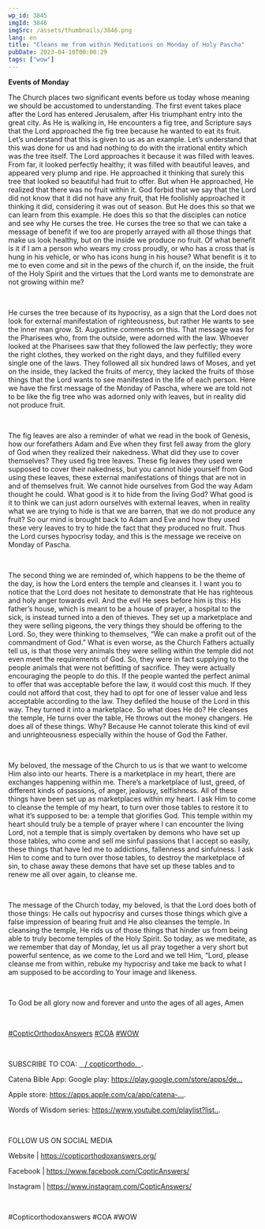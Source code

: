 ```yaml
---
wp_id: 3845
imgId: 3846
imgSrc: /assets/thumbnails/3846.png
lang: en
title: "Cleans me from within Meditations on Monday of Holy Pascha"
pubDate: 2023-04-10T00:08:29
tags: ["wow"]
---
```


<!-- page: 6 -->

<p><strong>Events of Monday</strong></p>
<p>The Church places two significant events before us today whose meaning we should be accustomed to understanding. The first event takes place after the Lord has entered Jerusalem, after His triumphant entry into the great city. As He is walking in, He encounters a fig tree, and Scripture says that the Lord approached the fig tree because he wanted to eat its fruit. Let’s understand that this is given to us as an example. Let’s understand that this was done for us and had nothing to do with the irrational entity which was the tree itself. The Lord approaches it because it was filled with leaves. From far, it looked perfectly healthy; it was filled with beautiful leaves, and appeared very plump and ripe. He approached it thinking that surely this tree that looked so beautiful had fruit to offer. But when He approached, He realized that there was no fruit within it. God forbid that we say that the Lord did not know that it did not have any fruit, that He foolishly approached it thinking it did, considering it was out of season. But He does this so that we can learn from this example. He does this so that the disciples can notice and see why He curses the tree. He curses the tree so that we can take a message of benefit if we too are properly arrayed with all those things that make us look healthy, but on the inside we produce no fruit. Of what benefit is it if I am a person who wears my cross proudly, or who has a cross that is hung in his vehicle, or who has icons hung in his house? What benefit is it to me to even come and sit in the pews of the church if, on the inside, the fruit of the Holy Spirit and the virtues that the Lord wants me to demonstrate are not growing within me?</p>
<p>&nbsp;</p>
<p>He curses the tree because of its hypocrisy, as a sign that the Lord does not look for external manifestation of righteousness, but rather He wants to see the inner man grow. St. Augustine comments on this. That message was for the Pharisees who, from the outside, were adorned with the law. Whoever looked at the Pharisees saw that they followed the law perfectly; they wore the right clothes, they worked on the right days, and they fulfilled every single one of the laws. They followed all six hundred laws of Moses, and yet on the inside, they lacked the fruits of mercy, they lacked the fruits of those things that the Lord wants to see manifested in the life of each person. Here we have the first message of the Monday of Pascha, where we are told not to be like the fig tree who was adorned only with leaves, but in reality did not produce fruit.</p>
<p>&nbsp;</p>
<p>The fig leaves are also a reminder of what we read in the book of Genesis, how our forefathers Adam and Eve when they first fell away from the glory of God when they realized their nakedness. What did they use to cover themselves? They used fig tree leaves. These fig leaves they used were supposed to cover their nakedness, but you cannot hide yourself from God using these leaves, these external manifestations of things that are not in and of themselves fruit. We cannot hide ourselves from God the way Adam thought he could. What good is it to hide from the living God? What good is it to think we can just adorn ourselves with external leaves, when in reality what we are trying to hide is that we are barren, that we do not produce any fruit? So our mind is brought back to Adam and Eve and how they used these very leaves to try to hide the fact that they produced no fruit. Thus the Lord curses hypocrisy today, and this is the message we receive on Monday of Pascha.</p>
<p>&nbsp;</p>
<p>The second thing we are reminded of, which happens to be the theme of the day, is how the Lord enters the temple and cleanses it. I want you to notice that the Lord does not hesitate to demonstrate that He has righteous and holy anger towards evil. And the evil He sees before him is this: His father’s house, which is meant to be a house of prayer, a hospital to the sick, is instead turned into a den of thieves. They set up a marketplace and they were selling pigeons, the very things they should be offering to the Lord. So, they were thinking to themselves, “We can make a profit out of the commandment of God.” What is even worse, as the Church Fathers actually tell us, is that those very animals they were selling within the temple did not even meet the requirements of God. So, they were in fact supplying to the people animals that were not befitting of sacrifice. They were actually encouraging the people to do this. If the people wanted the perfect animal to offer that was acceptable before the law, it would cost this much. If they could not afford that cost, they had to opt for one of lesser value and less acceptable according to the law. They defiled the house of the Lord in this way. They turned it into a marketplace. So what does He do? He cleanses the temple, He turns over the table, He throws out the money changers. He does all of these things. Why? Because He cannot tolerate this kind of evil and unrighteousness especially within the house of God the Father.</p>
<p>&nbsp;</p>
<p>My beloved, the message of the Church to us is that we want to welcome Him also into our hearts. There is a marketplace in my heart, there are exchanges happening within me. There’s a marketplace of lust, greed, of different kinds of passions, of anger, jealousy, selfishness. All of these things have been set up as marketplaces within my heart. I ask Him to come to cleanse the temple of my heart, to turn over those tables to restore it to what it’s supposed to be: a temple that glorifies God. This temple within my heart should truly be a temple of prayer where I can encounter the living Lord, not a temple that is simply overtaken by demons who have set up those tables, who come and sell me sinful passions that I accept so easily, these things that have led me to addictions, fallenness and sinfulness. I ask Him to come and to turn over those tables, to destroy the marketplace of sin, to chase away these demons that have set up these tables and to renew me all over again, to cleanse me.</p>
<p>&nbsp;</p>
<p>The message of the Church today, my beloved, is that the Lord does both of those things: He calls out hypocrisy and curses those things which give a false impression of bearing fruit and He also cleanses the temple. In cleansing the temple, He rids us of those things that hinder us from being able to truly become temples of the Holy Spirit. So today, as we meditate, as we remember that day of Monday, let us all pray together a very short but powerful sentence, as we come to the Lord and we tell Him, “Lord, please cleanse me from within, rebuke my hypocrisy and take me back to what I am supposed to be according to Your image and likeness.</p>
<p>&nbsp;</p>
<p>To God be all glory now and forever and unto the ages of all ages, Amen</p>
<p>&nbsp;</p>
<p><span class="yt-core-attributed-string--link-inherit-color"><a class="yt-core-attributed-string__link yt-core-attributed-string__link--display-type yt-core-attributed-string__link--call-to-action-color" tabindex="0" href="https://www.youtube.com/hashtag/copticorthodoxanswers" target="" rel="nofollow noopener">#CopticOrthodoxAnswers​</a></span> <span class="yt-core-attributed-string--link-inherit-color"><a class="yt-core-attributed-string__link yt-core-attributed-string__link--display-type yt-core-attributed-string__link--call-to-action-color" tabindex="0" href="https://www.youtube.com/hashtag/coa" target="" rel="nofollow noopener">#COA​</a></span> <span class="yt-core-attributed-string--link-inherit-color"><a class="yt-core-attributed-string__link yt-core-attributed-string__link--display-type yt-core-attributed-string__link--call-to-action-color" tabindex="0" href="https://www.youtube.com/hashtag/wow" target="" rel="nofollow noopener">#WOW​</a></span></p>
<p>&nbsp;</p>
<p>SUBSCRIBE TO COA: <span class="yt-core-attributed-string--link-inherit-color"><span class="yt-core-attributed-string--highlight-text-decorator"><a class="yt-core-attributed-string__link yt-core-attributed-string__link--display-type yt-core-attributed-string__link--call-to-action-color" tabindex="0" href="https://www.youtube.com/copticorthodo%E2%80%8B.." target="" rel="nofollow noopener">  <span class="yt-core-attributed-string--inline-flex-mod"><img decoding="async" class="yt-core-attributed-string__image-element yt-core-attributed-string__image-element--image-alignment-vertical-center yt-core-image yt-core-image--content-mode-scale-to-fill yt-core-image--loaded" src="https://www.gstatic.com/youtube/img/watch/yt_favicon.png" alt="" /></span> / copticorthodo​.  </a></span></span>.</p>
<p>Catena Bible App: Google play: <span class="yt-core-attributed-string--link-inherit-color"><a class="yt-core-attributed-string__link yt-core-attributed-string__link--display-type yt-core-attributed-string__link--call-to-action-color" tabindex="0" href="https://www.youtube.com/redirect?event=video_description&amp;redir_token=QUFFLUhqbHFlTFRtMmdkSXptWDVEXzlQZW1RRUk0MkVEZ3xBQ3Jtc0tuRTU0a1N0Y1FvUm5wVmpQeFRmUTBCOUd5Z3N4c2FOQW92VWxWUUNRYnFYbEFEZlFPdlo2U2h2Q3hvdXVISXZmWnhSVmdLSFJqWWJEeXV2dm9CT2QyQXdTcTl3Y2lrb2hqUFExWVhZMm5LZVluRlh5Zw&amp;q=https%3A%2F%2Fplay.google.com%2Fstore%2Fapps%2Fde...%E2%80%8B&amp;v=GtUY90SVer0" target="_blank" rel="nofollow noopener">https://play.google.com/store/apps/de&#8230;</a></span></p>
<p>Apple store: <span class="yt-core-attributed-string--link-inherit-color"><a class="yt-core-attributed-string__link yt-core-attributed-string__link--display-type yt-core-attributed-string__link--call-to-action-color" tabindex="0" href="https://www.youtube.com/redirect?event=video_description&amp;redir_token=QUFFLUhqa1JMME9GM2NBaklwakloXzJDa2p4NTZMMDExZ3xBQ3Jtc0tsUkFrVXRZNUFBandpN1VYUWxvQklZakpkOXVvbFdxa2xIUHRlVkZkSGNnLWtkNFlZWVROaUhDRVV3OFJtZnkxeWtKVVMyVGxHaVgwOThWUW4taWxqMmtUSUIxcnFWd3VHbjAtQ1g4TENTc0NZT2Fubw&amp;q=https%3A%2F%2Fapps.apple.com%2Fca%2Fapp%2Fcatena-%E2%80%8B%E2%80%8B..&amp;v=GtUY90SVer0" target="_blank" rel="nofollow noopener">https://apps.apple.com/ca/app/catena-&#8230;</a></span>.</p>
<p>Words of Wisdom series: <span class="yt-core-attributed-string--link-inherit-color"><a class="yt-core-attributed-string__link yt-core-attributed-string__link--display-type yt-core-attributed-string__link--call-to-action-color" tabindex="0" href="https://www.youtube.com/playlist?list%E2%80%8B.." target="" rel="nofollow noopener">https://www.youtube.com/playlist?list​..</a></span>.</p>
<p>&nbsp;</p>
<p>FOLLOW US ON SOCIAL MEDIA</p>
<p>Website | <span class="yt-core-attributed-string--link-inherit-color"><a class="yt-core-attributed-string__link yt-core-attributed-string__link--display-type yt-core-attributed-string__link--call-to-action-color" tabindex="0" href="https://www.youtube.com/redirect?event=video_description&amp;redir_token=QUFFLUhqbW5JendQb0E1Z3h3T21ZWlRJbDgxc0w4T2RiZ3xBQ3Jtc0tuLUdpOHEybkRLcjZrNUFEVTk0aU53RUtpYzV1eXZlSUVWM1JRTXdJSF9QRVZwaHM3Rzl5YVF5NlJ2WDVKTnh0anJfWUUwV2c0VlZFNFdmREl6ajV3WkQwYXk3R0Zfbm1fSXZ3amp1Z3NSR19kcUFYQQ&amp;q=http%3A%2F%2Fcopticorthodoxanswers.org%2F%E2%80%8B&amp;v=GtUY90SVer0" target="_blank" rel="nofollow noopener">https://copticorthodoxanswers.org/​</a></span></p>
<p>Facebook | <span class="yt-core-attributed-string--link-inherit-color"><a class="yt-core-attributed-string__link yt-core-attributed-string__link--display-type yt-core-attributed-string__link--call-to-action-color" tabindex="0" href="https://www.youtube.com/redirect?event=video_description&amp;redir_token=QUFFLUhqbl9ranF5WHdsakpaVzBXS1YyMkZ5eFZ2eEpvQXxBQ3Jtc0tuU2pDaHpFY3NMUk56bXNENVhVZVlDa1V2bU5seG80M1BzbnctMms4bWFZWHc3MjlGWTlCOWhuVnJCM1E4dEZ3ekNEWkVWSHIzVXJYWk85YTVzN3VtWGpxcXJPZzBSY0ttc2xOWV9JT1dOVUFaSlM1Zw&amp;q=https%3A%2F%2Fwww.facebook.com%2FCopticAnswers%2F%E2%80%8B&amp;v=GtUY90SVer0" target="_blank" rel="nofollow noopener">https://www.facebook.com/CopticAnswers/​</a></span></p>
<p>Instagram | <span class="yt-core-attributed-string--link-inherit-color"><a class="yt-core-attributed-string__link yt-core-attributed-string__link--display-type yt-core-attributed-string__link--call-to-action-color" tabindex="0" href="https://www.youtube.com/redirect?event=video_description&amp;redir_token=QUFFLUhqbk1meGtzUDZzS3lmcVlXbU1OMnVsV0lrMGJGUXxBQ3Jtc0tuaVVESVNYM2VEM09kcmNzWXRRSGVjdmpDZmtvQUdrLWYxY1B6TzlRQVNId0NKaTVCNzl2Y09tc0xKTkV0NGJPUkRWNFdHd09Ob2xscDRNMGZJMlhsWHNXNGMyUFF0aU5SaVVYQVlNc2FsR3NVSGNEVQ&amp;q=https%3A%2F%2Fwww.instagram.com%2FCopticAnswers%2F&amp;v=GtUY90SVer0" target="_blank" rel="nofollow noopener">https://www.instagram.com/CopticAnswers/</a></span></p>
<p>&nbsp;</p>
<p>#Copticorthodoxanswers #COA #WOW</p>
